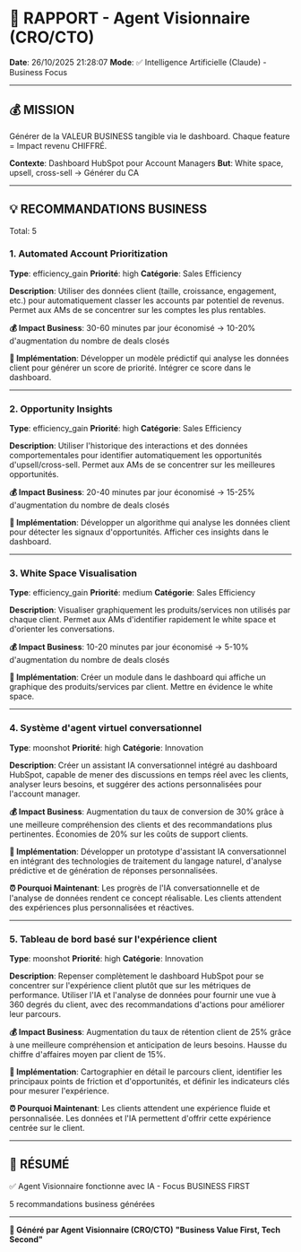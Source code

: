 # 🚀 RAPPORT - Agent Visionnaire (CRO/CTO)

**Date**: 26/10/2025 21:28:07
**Mode**: ✅ Intelligence Artificielle (Claude) - Business Focus

---

## 💰 MISSION

Générer de la VALEUR BUSINESS tangible via le dashboard.
Chaque feature = Impact revenu CHIFFRÉ.

**Contexte**: Dashboard HubSpot pour Account Managers
**But**: White space, upsell, cross-sell → Générer du CA

---

## 💡 RECOMMANDATIONS BUSINESS

Total: 5


### 1. Automated Account Prioritization

**Type**: efficiency_gain
**Priorité**: high
**Catégorie**: Sales Efficiency

**Description**: Utiliser des données client (taille, croissance, engagement, etc.) pour automatiquement classer les accounts par potentiel de revenus. Permet aux AMs de se concentrer sur les comptes les plus rentables.

**💰 Impact Business**: 30-60 minutes par jour économisé → 10-20% d'augmentation du nombre de deals closés





**🔧 Implémentation**: Développer un modèle prédictif qui analyse les données client pour générer un score de priorité. Intégrer ce score dans le dashboard.



---

### 2. Opportunity Insights

**Type**: efficiency_gain
**Priorité**: high
**Catégorie**: Sales Efficiency

**Description**: Utiliser l'historique des interactions et des données comportementales pour identifier automatiquement les opportunités d'upsell/cross-sell. Permet aux AMs de se concentrer sur les meilleures opportunités.

**💰 Impact Business**: 20-40 minutes par jour économisé → 15-25% d'augmentation du nombre de deals closés





**🔧 Implémentation**: Développer un algorithme qui analyse les données client pour détecter les signaux d'opportunités. Afficher ces insights dans le dashboard.



---

### 3. White Space Visualisation

**Type**: efficiency_gain
**Priorité**: medium
**Catégorie**: Sales Efficiency

**Description**: Visualiser graphiquement les produits/services non utilisés par chaque client. Permet aux AMs d'identifier rapidement le white space et d'orienter les conversations.

**💰 Impact Business**: 10-20 minutes par jour économisé → 5-10% d'augmentation du nombre de deals closés





**🔧 Implémentation**: Créer un module dans le dashboard qui affiche un graphique des produits/services par client. Mettre en évidence le white space.



---

### 4. Système d'agent virtuel conversationnel

**Type**: moonshot
**Priorité**: high
**Catégorie**: Innovation

**Description**: Créer un assistant IA conversationnel intégré au dashboard HubSpot, capable de mener des discussions en temps réel avec les clients, analyser leurs besoins, et suggérer des actions personnalisées pour l'account manager.

**💰 Impact Business**: Augmentation du taux de conversion de 30% grâce à une meilleure compréhension des clients et des recommandations plus pertinentes. Économies de 20% sur les coûts de support clients.





**🔧 Implémentation**: Développer un prototype d'assistant IA conversationnel en intégrant des technologies de traitement du langage naturel, d'analyse prédictive et de génération de réponses personnalisées.

**⏰ Pourquoi Maintenant**: Les progrès de l'IA conversationnelle et de l'analyse de données rendent ce concept réalisable. Les clients attendent des expériences plus personnalisées et réactives.

---

### 5. Tableau de bord basé sur l'expérience client

**Type**: moonshot
**Priorité**: high
**Catégorie**: Innovation

**Description**: Repenser complètement le dashboard HubSpot pour se concentrer sur l'expérience client plutôt que sur les métriques de performance. Utiliser l'IA et l'analyse de données pour fournir une vue à 360 degrés du client, avec des recommandations d'actions pour améliorer leur parcours.

**💰 Impact Business**: Augmentation du taux de rétention client de 25% grâce à une meilleure compréhension et anticipation de leurs besoins. Hausse du chiffre d'affaires moyen par client de 15%.





**🔧 Implémentation**: Cartographier en détail le parcours client, identifier les principaux points de friction et d'opportunités, et définir les indicateurs clés pour mesurer l'expérience.

**⏰ Pourquoi Maintenant**: Les clients attendent une expérience fluide et personnalisée. Les données et l'IA permettent d'offrir cette expérience centrée sur le client.


---

## 🎯 RÉSUMÉ

✅ Agent Visionnaire fonctionne avec IA - Focus BUSINESS FIRST

5 recommandations business générées

---

**🤖 Généré par Agent Visionnaire (CRO/CTO)**
**"Business Value First, Tech Second"**
